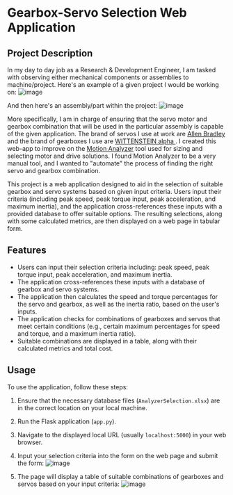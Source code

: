 # Gearbox-Servo Selection Web Application

## Project Description

In my day to day job as a Research & Development Engineer, I am tasked with observing either mechanical components or assemblies to machine/project. Here's an example of a given project I would be working on:
![image](https://github.com/sergiicodes/servo-sizing-app/assets/79073281/8c79e3d5-50be-4bcb-a1a2-91750caa03e4)
  
And then here's an assembly/part within the project: 
![image](https://github.com/sergiicodes/servo-sizing-app/assets/79073281/3c9c1513-6e27-4b91-b37d-82f47b855f01)

More specifically, I am in charge of ensuring that the servo motor and gearbox combination that will be used in the particular assembly is capable of the given application. The brand of servos I use at work are [Allen Bradley](https://www.rockwellautomation.com/en-us/products/hardware/allen-bradley/motion-control/rotary-servo-motors.html) and the brand of gearboxes I use are [WITTENSTEIN alpha
](https://alpha.wittenstein-us.com/). I created this web-app to improve on the [Motion Analyzer](https://motionanalyzer.rockwellautomation.com/)  tool used for sizing and selecting motor and drive solutions. I found Motion Analyzer to be a very manual tool, and I wanted to "automate" the process of finding the right servo and gearbox combination.

This project is a web application designed to aid in the selection of suitable gearbox and servo systems based on given input criteria. Users input their criteria (including peak speed, peak torque input, peak acceleration, and maximum inertia), and the application cross-references these inputs with a provided database to offer suitable options. The resulting selections, along with some calculated metrics, are then displayed on a web page in tabular form.

## Features

- Users can input their selection criteria including: peak speed, peak torque input, peak acceleration, and maximum inertia.
- The application cross-references these inputs with a database of gearbox and servo systems.
- The application then calculates the speed and torque percentages for the servo and gearbox, as well as the inertia ratio, based on the user's inputs.
- The application checks for combinations of gearboxes and servos that meet certain conditions (e.g., certain maximum percentages for speed and torque, and a maximum inertia ratio).
- Suitable combinations are displayed in a table, along with their calculated metrics and total cost.

## Usage

To use the application, follow these steps:

1. Ensure that the necessary database files (`AnalyzerSelection.xlsx`) are in the correct location on your local machine.
2. Run the Flask application (`app.py`).
3. Navigate to the displayed local URL (usually `localhost:5000`) in your web browser.
4. Input your selection criteria into the form on the web page and submit the form:
![image](https://github.com/sergiicodes/servo-sizing-app/assets/79073281/9c3be226-6fa4-4fc6-acba-0c96fa2a09c8)

6. The page will display a table of suitable combinations of gearboxes and servos based on your input criteria:
![image](https://github.com/sergiicodes/servo-sizing-app/assets/79073281/7ab687eb-bc7d-40c2-a963-8c568b5e9ebc)
